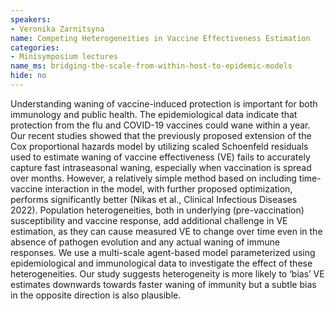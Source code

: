 ```yaml
---
speakers:
- Veronika Zarnitsyna
name: Competing Heterogeneities in Vaccine Effectiveness Estimation
categories:
- Minisymposium lectures
name_ms: bridging-the-scale-from-within-host-to-epidemic-models
hide: no
---
```

Understanding waning of vaccine-induced protection is important for both immunology and public health. The epidemiological data indicate that protection from the flu and COVID-19 vaccines could wane within a year. Our recent studies showed that the previously proposed extension of the Cox proportional hazards model by utilizing scaled Schoenfeld residuals used to estimate waning of vaccine effectiveness (VE) fails to accurately capture fast intraseasonal waning, especially when vaccination is spread over months. However, a relatively simple method based on including time-vaccine interaction in the model, with further proposed optimization, performs significantly better (Nikas et al., Clinical Infectious Diseases 2022). Population heterogeneities, both in underlying (pre-vaccination) susceptibility and vaccine response, add additional challenge in VE estimation, as they can cause measured VE to change over time even in the absence of pathogen evolution and any actual waning of immune responses. We use a multi-scale agent-based model parameterized using epidemiological and immunological data to investigate the effect of these heterogeneities. Our study suggests heterogeneity is more likely to ‘bias’ VE estimates downwards towards faster waning of immunity but a subtle bias in the opposite direction is also plausible.


